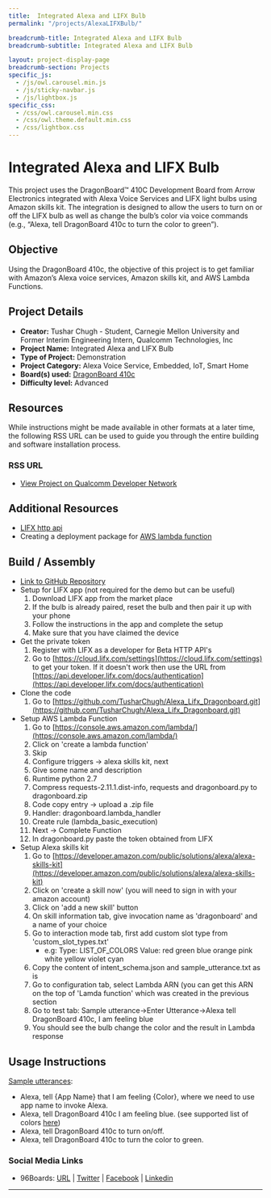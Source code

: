 ```yaml
---
title:  Integrated Alexa and LIFX Bulb
permalink: "/projects/AlexaLIFXBulb/"

breadcrumb-title: Integrated Alexa and LIFX Bulb
breadcrumb-subtitle: Integrated Alexa and LIFX Bulb

layout: project-display-page
breadcrumb-section: Projects
specific_js:
  - /js/owl.carousel.min.js
  - /js/sticky-navbar.js
  - /js/lightbox.js
specific_css:
  - /css/owl.carousel.min.css
  - /css/owl.theme.default.min.css
  - /css/lightbox.css
---
```



# Integrated Alexa and LIFX Bulb

This project uses the DragonBoard™ 410C Development Board from Arrow Electronics integrated with Alexa Voice Services and LIFX light bulbs using Amazon skills kit. The integration is designed to allow the users to turn on or off the LIFX bulb as well as change the bulb’s color via voice commands (e.g., “Alexa, tell DragonBoard 410c to turn the color to green”).

## Objective

Using the DragonBoard 410c, the objective of this project is to get familiar with Amazon’s Alexa voice services, Amazon skills kit, and AWS Lambda Functions.

## Project Details

- **Creator:** Tushar Chugh - Student, Carnegie Mellon University and Former Interim Engineering Intern, Qualcomm Technologies, Inc
- **Project Name:** Integrated Alexa and LIFX Bulb
- **Type of Project:** Demonstration
- **Project Category:** Alexa Voice Service, Embedded, IoT, Smart Home
- **Board(s) used:** [DragonBoard 410c](http://www.96boards.org/product/dragonboard410c/)
- **Difficulty level:** Advanced

## Resources

While instructions might be made available in other formats at a later time, the following RSS URL can be used to guide you through the entire building and software installation process.

### RSS URL

- [View Project on Qualcomm Developer Network](https://developer.qualcomm.com/project/integrated-alexa-and-lifx-bulb)

## Additional Resources

- [LIFX http api](https://api.developer.lifx.com/)
- Creating a deployment package for [AWS lambda function](http://docs.aws.amazon.com/lambda/latest/dg/lambda-python-how-to-create-deployment-package.html)

## Build / Assembly

- [Link to GitHub Repository](https://github.com/TusharChugh/Alexa_Lifx_Dragonboard)
- Setup for LIFX app (not required for the demo but can be useful)
   1. Download LIFX app from the market place
   2. If the bulb is already paired, reset the bulb and then pair it up with your phone
   3. Follow the instructions in the app and complete the setup
   4. Make sure that you have claimed the device
- Get the private token
   1. Register with LIFX as a developer for Beta HTTP API's
   2. Go to [https://cloud.lifx.com/settings](https://cloud.lifx.com/settings) to get your token. If it doesn't work then use the URL from [https://api.developer.lifx.com/docs/authentication](https://api.developer.lifx.com/docs/authentication)
- Clone the code
   1. Go to [https://github.com/TusharChugh/Alexa_Lifx_Dragonboard.git](https://github.com/TusharChugh/Alexa_Lifx_Dragonboard.git)
- Setup AWS Lambda Function
   1. Go to [https://console.aws.amazon.com/lambda/](https://console.aws.amazon.com/lambda/)
   2. Click on 'create a lambda function'
   3. Skip
   4. Configure triggers -> alexa skills kit, next
   5. Give some name and description
   6. Runtime python 2.7
   7. Compress requests-2.11.1.dist-info, requests and dragonboard.py to dragonboard.zip
   8. Code copy entry -> upload a .zip file
   9. Handler: dragonboard.lambda_handler
   10. Create rule (lambda_basic_execution)
   11. Next -> Complete Function
   12. In dragonboard.py paste the token obtained from LIFX
- Setup Alexa skills kit
   1. Go to [https://developer.amazon.com/public/solutions/alexa/alexa-skills-kit](https://developer.amazon.com/public/solutions/alexa/alexa-skills-kit)
   2. Click on 'create a skill now' (you will need to sign in with your amazon account)
   3. Click on 'add a new skill' button
   4. On skill information tab, give invocation name as 'dragonboard' and a name of your choice
   5. Go to interaction mode tab, first add custom slot type from 'custom_slot_types.txt' 
      - e.g: Type: LIST_OF_COLORS Value: red green blue orange pink white yellow violet cyan
   6. Copy the content of intent_schema.json and sample_utterance.txt as is
   7. Go to configuration tab, select Lambda ARN (you can get this ARN on the top of 'Lamda function' which was created in the previous section
   8. Go to test tab: Sample utterance->Enter Utterance->Alexa tell DragonBoard 410c, I am feeling blue
   9. You should see the bulb change the color and the result in Lambda response

## Usage Instructions

[Sample utterances](https://github.com/TusharChugh/Alexa_Lifx_Dragonboard/blob/master/sample_utterance.txt):

- Alexa, tell {App Name} that I am feeling {Color}, where we need to use app name to invoke Alexa.
- Alexa, tell DragonBoard 410c I am feeling blue. (see supported list of colors [here](https://github.com/TusharChugh/Alexa_Lifx_Dragonboard/blob/master/custom_slot_types.txt))
- Alexa, tell DragonBoard 410c to turn on/off.
- Alexa, tell DragonBoard 410c to turn the color to green.

### Social Media Links

- 96Boards: [URL](http://www.96boards.org/) | [Twitter](https://twitter.com/96boards) | [Facebook](https://www.facebook.com/96Boards) | [Linkedin](https://www.linkedin.com/showcase/6637095/)

***
